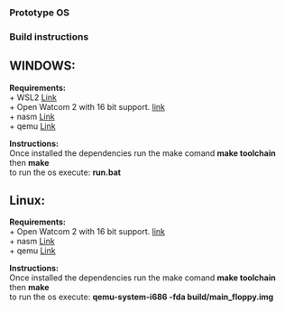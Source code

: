 ### Prototype OS

### Build instructions

## WINDOWS:<br>

  <b>Requirements:</b><br>
    + WSL2 [Link](https://learn.microsoft.com/it-it/windows/wsl/install)<br>
    + Open Watcom 2 with 16 bit support. [link](https://github.com/open-watcom/open-watcom-v2)<br>
    + nasm [Link](https://www.nasm.us/)<br>
    + qemu [Link](https://qemu.weilnetz.de/w64/)<br>
  
  <b>Instructions:</b><br>
      Once installed the dependencies run the make comand <b>make toolchain</b> then <b>make</b> <br>
      to run the os execute: <b>run.bat</b><br>


## Linux:<br>

  <b>Requirements:</b><br>
    + Open Watcom 2 with 16 bit support. [link](https://github.com/open-watcom/open-watcom-v2)<br>
    + nasm [Link](https://www.nasm.us/)<br>
    + qemu [Link](https://qemu.weilnetz.de/w64/)<br>
  
  <b>Instructions:</b><br>
      Once installed the dependencies run the make comand <b>make toolchain</b> then <b>make</b> <br>
      to run the os execute: <b>qemu-system-i686 -fda build/main_floppy.img</b><br>
